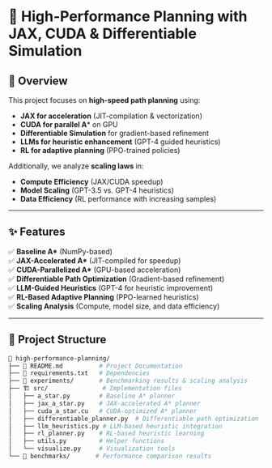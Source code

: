 # 🚀 High-Performance Planning with JAX, CUDA & Differentiable Simulation

## 📌 Overview
This project focuses on **high-speed path planning** using:
- **JAX for acceleration** (JIT-compilation & vectorization)
- **CUDA for parallel A*** on GPU
- **Differentiable Simulation** for gradient-based refinement
- **LLMs for heuristic enhancement** (GPT-4 guided heuristics)
- **RL for adaptive planning** (PPO-trained policies)

Additionally, we analyze **scaling laws** in:
- **Compute Efficiency** (JAX/CUDA speedup)
- **Model Scaling** (GPT-3.5 vs. GPT-4 heuristics)
- **Data Efficiency** (RL performance with increasing samples)

---

## ✨ Features
✅ **Baseline A\*** (NumPy-based)  
✅ **JAX-Accelerated A\*** (JIT-compiled for speedup)  
✅ **CUDA-Parallelized A\*** (GPU-based acceleration)  
✅ **Differentiable Path Optimization** (Gradient-based refinement)  
✅ **LLM-Guided Heuristics** (GPT-4 for heuristic improvement)  
✅ **RL-Based Adaptive Planning** (PPO-learned heuristics)  
✅ **Scaling Analysis** (Compute, model size, and data efficiency)  

---

## 📁 Project Structure
```bash
📂 high-performance-planning/
├── 📜 README.md          # Project Documentation
├── 📜 requirements.txt   # Dependencies
├── 📝 experiments/       # Benchmarking results & scaling analysis
├── 🏗️ src/               # Implementation files
│   ├── a_star.py        # Baseline A* planner
│   ├── jax_a_star.py    # JAX-accelerated A* planner
│   ├── cuda_a_star.cu   # CUDA-optimized A* planner
│   ├── differentiable_planner.py  # Differentiable path optimization
│   ├── llm_heuristics.py # LLM-based heuristic integration
│   ├── rl_planner.py    # RL-based heuristic learning
│   ├── utils.py         # Helper functions
│   └── visualize.py     # Visualization tools
└── 📜 benchmarks/       # Performance comparison results
